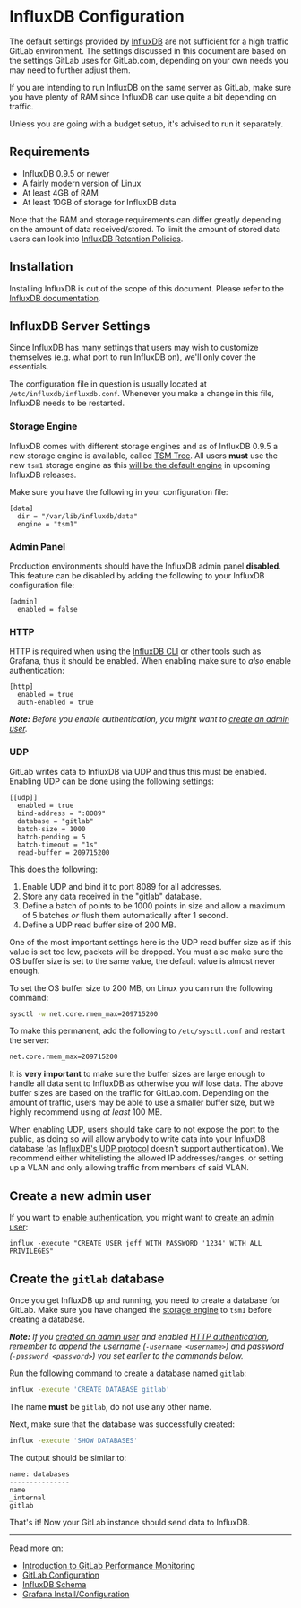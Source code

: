 # InfluxDB Configuration

The default settings provided by [InfluxDB] are not sufficient for a high traffic
GitLab environment. The settings discussed in this document are based on the
settings GitLab uses for GitLab.com, depending on your own needs you may need to
further adjust them.

If you are intending to run InfluxDB on the same server as GitLab, make sure
you have plenty of RAM since InfluxDB can use quite a bit depending on traffic.

Unless you are going with a budget setup, it's advised to run it separately.

## Requirements

- InfluxDB 0.9.5 or newer
- A fairly modern version of Linux
- At least 4GB of RAM
- At least 10GB of storage for InfluxDB data

Note that the RAM and storage requirements can differ greatly depending on the
amount of data received/stored. To limit the amount of stored data users can
look into [InfluxDB Retention Policies][influxdb-retention].

## Installation

Installing InfluxDB is out of the scope of this document. Please refer to the
[InfluxDB documentation].

## InfluxDB Server Settings

Since InfluxDB has many settings that users may wish to customize themselves
(e.g. what port to run InfluxDB on), we'll only cover the essentials.

The configuration file in question is usually located at
`/etc/influxdb/influxdb.conf`. Whenever you make a change in this file,
InfluxDB needs to be restarted.

### Storage Engine

InfluxDB comes with different storage engines and as of InfluxDB 0.9.5 a new
storage engine is available, called [TSM Tree]. All users **must** use the new
`tsm1` storage engine as this [will be the default engine][tsm1-commit] in
upcoming InfluxDB releases.

Make sure you have the following in your configuration file:

```
[data]
  dir = "/var/lib/influxdb/data"
  engine = "tsm1"
```

### Admin Panel

Production environments should have the InfluxDB admin panel **disabled**. This
feature can be disabled by adding the following to your InfluxDB configuration
file:

```
[admin]
  enabled = false
```

### HTTP

HTTP is required when using the [InfluxDB CLI] or other tools such as Grafana,
thus it should be enabled. When enabling make sure to _also_ enable
authentication:

```
[http]
  enabled = true
  auth-enabled = true
```

_**Note:** Before you enable authentication, you might want to [create an
admin user](#create-a-new-admin-user)._

### UDP

GitLab writes data to InfluxDB via UDP and thus this must be enabled. Enabling
UDP can be done using the following settings:

```
[[udp]]
  enabled = true
  bind-address = ":8089"
  database = "gitlab"
  batch-size = 1000
  batch-pending = 5
  batch-timeout = "1s"
  read-buffer = 209715200
```

This does the following:

1. Enable UDP and bind it to port 8089 for all addresses.
2. Store any data received in the "gitlab" database.
3. Define a batch of points to be 1000 points in size and allow a maximum of
   5 batches _or_ flush them automatically after 1 second.
4. Define a UDP read buffer size of 200 MB.

One of the most important settings here is the UDP read buffer size as if this
value is set too low, packets will be dropped. You must also make sure the OS
buffer size is set to the same value, the default value is almost never enough.

To set the OS buffer size to 200 MB, on Linux you can run the following command:

```bash
sysctl -w net.core.rmem_max=209715200
```

To make this permanent, add the following to `/etc/sysctl.conf` and restart the
server:

```bash
net.core.rmem_max=209715200
```

It is **very important** to make sure the buffer sizes are large enough to
handle all data sent to InfluxDB as otherwise you _will_ lose data. The above
buffer sizes are based on the traffic for GitLab.com. Depending on the amount of
traffic, users may be able to use a smaller buffer size, but we highly recommend
using _at least_ 100 MB.

When enabling UDP, users should take care to not expose the port to the public,
as doing so will allow anybody to write data into your InfluxDB database (as
[InfluxDB's UDP protocol][udp] doesn't support authentication). We recommend either
whitelisting the allowed IP addresses/ranges, or setting up a VLAN and only
allowing traffic from members of said VLAN.

## Create a new admin user

If you want to [enable authentication](#http), you might want to [create an
admin user][influx-admin]:

```
influx -execute "CREATE USER jeff WITH PASSWORD '1234' WITH ALL PRIVILEGES"
```

## Create the `gitlab` database

Once you get InfluxDB up and running, you need to create a database for GitLab.
Make sure you have changed the [storage engine](#storage-engine) to `tsm1`
before creating a database.

_**Note:** If you [created an admin user](#create-a-new-admin-user) and enabled
[HTTP authentication](#http), remember to append the username (`-username <username>`)
and password (`-password <password>`)  you set earlier to the commands below._

Run the following command to create a database named `gitlab`:

```bash
influx -execute 'CREATE DATABASE gitlab'
```

The name **must** be `gitlab`, do not use any other name.

Next, make sure that the database was successfully created:

```bash
influx -execute 'SHOW DATABASES'
```

The output should be similar to:

```
name: databases
---------------
name
_internal
gitlab
```

That's it! Now your GitLab instance should send data to InfluxDB.

---

Read more on:

- [Introduction to GitLab Performance Monitoring](introduction.md)
- [GitLab Configuration](gitlab_configuration.md)
- [InfluxDB Schema](influxdb_schema.md)
- [Grafana Install/Configuration](grafana_configuration.md)

[influxdb-retention]: https://docs.influxdata.com/influxdb/v0.9/query_language/database_management/#retention-policy-management
[influxdb documentation]: https://docs.influxdata.com/influxdb/v0.9/
[influxdb cli]: https://docs.influxdata.com/influxdb/v0.9/tools/shell/
[udp]: https://docs.influxdata.com/influxdb/v0.9/write_protocols/udp/
[influxdb]: https://influxdata.com/time-series-platform/influxdb/
[tsm tree]: https://influxdata.com/blog/new-storage-engine-time-structured-merge-tree/
[tsm1-commit]: https://github.com/influxdata/influxdb/commit/15d723dc77651bac83e09e2b1c94be480966cb0d
[influx-admin]: https://docs.influxdata.com/influxdb/v0.9/administration/authentication_and_authorization/#create-a-new-admin-user
